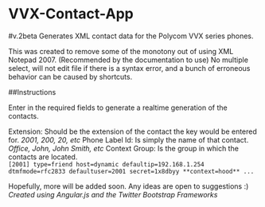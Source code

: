 VVX-Contact-App
===============
#v.2beta
Generates XML contact data for the Polycom VVX series phones.  

This was created to remove some of the monotony out of using XML Notepad 2007. (Recommended by the documentation to use)
No multiple select, will not edit file if there is a syntax error, and a bunch of erroneous behavior can be caused by shortcuts.

##Instructions

Enter in the required fields to generate a realtime generation of the contacts. 

Extension: Should be the extension of the contact the key would be entered for. *2001, 200, 20, etc*
Phone Label Id: Is simply the name of that contact.  *Office, John, John Smith, etc*
Context Group: Is the group in which the contacts are located.  
	```
	[2001]
	type=friend
	host=dynamic
	defaultip=192.168.1.254
	dtmfmode=rfc2833
	defaultuser=2001
	secret=1x8dbyy
	**context=hood**
	...
	```
	
Hopefully, more will be added soon.  Any ideas are open to suggestions :)
*Created using Angular.js and the Twitter Bootstrap Frameworks*